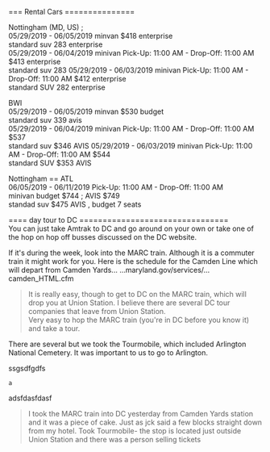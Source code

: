 








=== Rental Cars ===============   

Nottingham (MD, US) ;    
05/29/2019 - 06/05/2019    minvan   $418  enterprise      
              standard suv  283    enterprise   
05/29/2019 - 06/04/2019  minivan Pick-Up: 11:00 AM - Drop-Off: 11:00 AM   $413   enterprise    
              standard suv  283
05/29/2019 - 06/03/2019  minivan Pick-Up: 11:00 AM - Drop-Off: 11:00 AM   $412  enterprise   
              standard SUV   282 enterprise     
                 
    
BWI   
05/29/2019 - 06/05/2019    minvan   $530  budget     
              standard suv  339  avis   
05/29/2019 - 06/04/2019  minivan Pick-Up: 11:00 AM - Drop-Off: 11:00 AM   $537   
              standard suv  $346 AVIS
05/29/2019 - 06/03/2019  minivan Pick-Up: 11:00 AM - Drop-Off: 11:00 AM   $544  
              standard SUV   $353 AVIS     
              
  
Nottingham ==  ATL     
06/05/2019 - 06/11/2019  Pick-Up: 11:00 AM - Drop-Off: 11:00 AM                
              minivan  budget $744 ; AVIS $749   
              standad  suv   $475  AVIS , budget   7 seats
              
 
    



====  day tour to DC ================================      
You can just take Amtrak to DC and go around on your own or take one of the hop on hop off busses discussed on the DC website.     
     
If it's during the week, look into the MARC train. Although it is a commuter train it might work for you. Here is the schedule for the Camden Line which will depart from Camden Yards...
…maryland.gov/services/…camden_HTML.cfm      
      
> It is really easy, though to get to DC on the MARC train, which will drop you at Union Station. I believe there are several DC tour companies that leave from Union Station.    
Very easy to hop the MARC train (you're in DC before you know it) and take a tour.

There are several but we took the Tourmobile, which included Arlington National Cemetery. It was important to us to go to Arlington.

ssgsdfgdfs

    a

adsfdasfdasf

> I took the MARC train into DC yesterday from Camden Yards station and it was a piece of cake. Just as jck said a few blocks straight down from my hotel. Took Tourmobile- the stop is located just outside Union Station and there was a person selling tickets 
     


           
